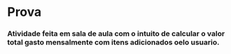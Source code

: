 # Prova

### Atividade feita em sala de aula com o intuito de calcular o valor total gasto mensalmente com itens adicionados oelo usuario.
